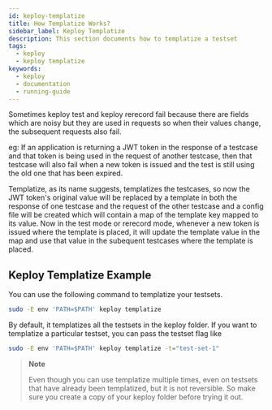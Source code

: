 ```yaml
---
id: keploy-templatize
title: How Templatize Works?
sidebar_label: Keploy Templatize
description: This section documents how to templatize a testset
tags:
  - keploy
  - keploy templatize
keywords:
  - keploy
  - documentation
  - running-guide
---
```


<head>
  <title>How Templatize Works? | Keploy Docs</title>
  <meta charSet="utf-8" />
</head>

Sometimes keploy test and keploy rerecord fail because there are fields which are noisy but they are used in requests so when their values change, the subsequent requests also fail.

eg: If an application is returning a JWT token in the response of a testcase and that token is being used in the request of another testcase, then that testcase will also fail when a new token is issued and the test is still using the old one that has been expired.

Templatize, as its name suggests, templatizes the testcases, so now the JWT token's original value will be replaced by a template in both the response of one testcase and the request of the other testcase and a config file will be created which will contain a map of the template key mapped to its value. Now in the test mode or rerecord mode, whenever a new token is issued where the template is placed, it will update the template value in the map and use that value in the subequent testcases where the template is placed.

## Keploy Templatize Example

You can use the following command to templatize your testsets.

```zsh
sudo -E env 'PATH=$PATH' keploy templatize
```

By default, it templatizes all the testsets in the keploy folder. If you want to templatize a particular testset, you can pass the testset flag like

```zsh
sudo -E env 'PATH=$PATH' keploy templatize -t="test-set-1"
```

> **Note**
>
> Even though you can use templatize multiple times, even on testsets that have already been templatized, but it is not reversible. So make sure you create a copy of your keploy folder before trying it out.
